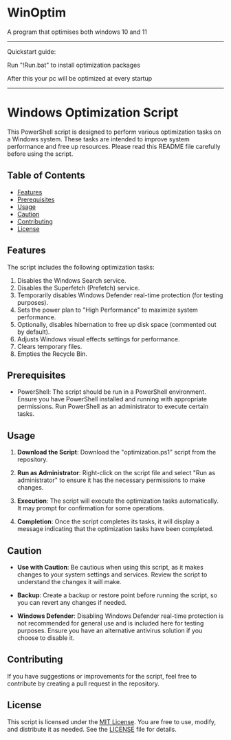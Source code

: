 # WinOptim
A program that optimises both windows 10 and 11

__________________________________________________________________

Quickstart guide:

Run "!Run.bat" to install optimization packages

After this your pc will be optimized at every startup 

___________________________________________________________________
# Windows Optimization Script

This PowerShell script is designed to perform various optimization tasks on a Windows system. These tasks are intended to improve system performance and free up resources. Please read this README file carefully before using the script.

## Table of Contents
- [Features](#features)
- [Prerequisites](#prerequisites)
- [Usage](#usage)
- [Caution](#caution)
- [Contributing](#contributing)
- [License](#license)

## Features

The script includes the following optimization tasks:

1. Disables the Windows Search service.
2. Disables the Superfetch (Prefetch) service.
3. Temporarily disables Windows Defender real-time protection (for testing purposes).
4. Sets the power plan to "High Performance" to maximize system performance.
5. Optionally, disables hibernation to free up disk space (commented out by default).
6. Adjusts Windows visual effects settings for performance.
7. Clears temporary files.
8. Empties the Recycle Bin.

## Prerequisites

- PowerShell: The script should be run in a PowerShell environment. Ensure you have PowerShell installed and running with appropriate permissions. Run PowerShell as an administrator to execute certain tasks.

## Usage

1. **Download the Script**: Download the "optimization.ps1" script from the repository.

2. **Run as Administrator**: Right-click on the script file and select "Run as administrator" to ensure it has the necessary permissions to make changes.

3. **Execution**: The script will execute the optimization tasks automatically. It may prompt for confirmation for some operations.

4. **Completion**: Once the script completes its tasks, it will display a message indicating that the optimization tasks have been completed.

## Caution

- **Use with Caution**: Be cautious when using this script, as it makes changes to your system settings and services. Review the script to understand the changes it will make.

- **Backup**: Create a backup or restore point before running the script, so you can revert any changes if needed.

- **Windows Defender**: Disabling Windows Defender real-time protection is not recommended for general use and is included here for testing purposes. Ensure you have an alternative antivirus solution if you choose to disable it.

## Contributing

If you have suggestions or improvements for the script, feel free to contribute by creating a pull request in the repository.

## License

This script is licensed under the [MIT License](LICENSE). You are free to use, modify, and distribute it as needed. See the [LICENSE](LICENSE) file for details.
